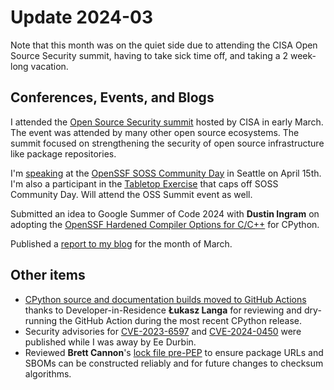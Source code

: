 # Update 2024-03

Note that this month was on the quiet side due to
attending the CISA Open Source Security summit, having to take sick time off,
and taking a 2 week-long vacation.

## Conferences, Events, and Blogs

I attended the [Open Source Security summit](https://www.cisa.gov/news-events/news/cisa-announces-new-efforts-help-secure-open-source-ecosystem) hosted by CISA in early March.
The event was attended by many other open source ecosystems. The summit focused on
strengthening the security of open source infrastructure like package repositories.

I'm [speaking](https://sched.co/1aNLj) at the [OpenSSF SOSS Community Day](https://events.linuxfoundation.org/soss-community-day-north-america/program/schedule/) in Seattle on April 15th. I'm also a participant in
the [Tabletop Exercise](https://sched.co/1aN8l) that caps off SOSS Community Day. Will attend the OSS Summit event as well.

Submitted an idea to Google Summer of Code 2024 with **Dustin Ingram** on adopting
the [OpenSSF Hardened Compiler Options for C/C++](https://best.openssf.org/Compiler-Hardening-Guides/Compiler-Options-Hardening-Guide-for-C-and-C++) for CPython.

Published a [report to my blog](https://sethmlarson.dev/security-developer-in-residence-weekly-report-32) for the month of March.

## Other items

* [CPython source and documentation builds moved to GitHub Actions](https://github.com/python/release-tools/pull/71) thanks to Developer-in-Residence **Łukasz Langa**
  for reviewing and dry-running the GitHub Action during the most recent CPython release.
* Security advisories for [CVE-2023-6597](https://mail.python.org/archives/list/security-announce@python.org/thread/Q5C6ATFC67K53XFV4KE45325S7NS62LD/) and [CVE-2024-0450](https://mail.python.org/archives/list/security-announce@python.org/thread/XELNUX2L3IOHBTFU7RQHCY6OUVEWZ2FG/) were published while I was away by Ee Durbin.
* Reviewed **Brett Cannon**'s [lock file pre-PEP](https://discuss.python.org/t/lock-files-again-but-this-time-w-sdists/46593) to ensure package URLs and SBOMs can be constructed reliably
  and for future changes to checksum algorithms.
